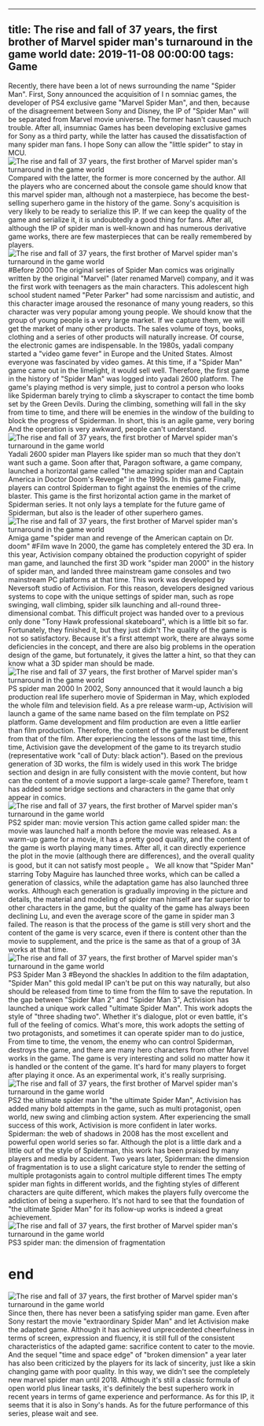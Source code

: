 
---
title: The rise and fall of 37 years, the first brother of Marvel spider man's turnaround in the game world
date: 2019-11-08 00:00:00
tags:  Game
---
Recently, there have been a lot of news surrounding the name "Spider Man". First, Sony announced the acquisition of I   n   somniac games, the developer of PS4 exclusive game "Marvel Spider Man", and then, because of the disagreement between Sony and Disney, the IP of "Spider Man" will be separated from Marvel movie universe. The former hasn't caused much trouble. After all, insumniac Games has been developing exclusive games for Sony as a third party, while the latter has caused the dissatisfaction of many spider man fans. I hope Sony can allow the "little spider" to stay in MCU.
![The rise and fall of 37 years, the first brother of Marvel spider man's turnaround in the game world](8ccb5df3a7114c0e838e775d60c865f9.jpg)
Compared with the latter, the former is more concerned by the author. All the players who are concerned about the console game should know that this marvel spider man, although not a masterpiece, has become the best-selling superhero game in the history of the game. Sony's acquisition is very likely to be ready to serialize this IP. If we can keep the quality of the game and serialize it, it is undoubtedly a good thing for fans. After all, although the IP of spider man is well-known and has numerous derivative game works, there are few masterpieces that can be really remembered by players.
![The rise and fall of 37 years, the first brother of Marvel spider man's turnaround in the game world](d062da0443c7485ea516d11275d228e3.jpg)
#Before 2000
The original series of Spider Man comics was originally written by the original "Marvel" (later renamed Marvel) company, and it was the first work with teenagers as the main characters. This adolescent high school student named "Peter Parker" had some narcissism and autistic, and this character image aroused the resonance of many young readers, so this character was very popular among young people. We should know that the group of young people is a very large market. If we capture them, we will get the market of many other products. The sales volume of toys, books, clothing and a series of other products will naturally increase. Of course, the electronic games are indispensable.
In the 1980s, yadali company started a "video game fever" in Europe and the United States. Almost everyone was fascinated by video games. At this time, if a "Spider Man" game came out in the limelight, it would sell well. Therefore, the first game in the history of "Spider Man" was logged into yadali 2600 platform. The game's playing method is very simple, just to control a person who looks like Spiderman barely trying to climb a skyscraper to contact the time bomb set by the Green Devils. During the climbing, something will fall in the sky from time to time, and there will be enemies in the window of the building to block the progress of Spiderman. In short, this is an agile game, very boring And the operation is very awkward, people can't understand.
![The rise and fall of 37 years, the first brother of Marvel spider man's turnaround in the game world](4b737b687dfa44039b34f38ade8688b7.jpg)
Yadali 2600 spider man
Players like spider man so much that they don't want such a game. Soon after that, Paragon software, a game company, launched a horizontal game called "the amazing spider man and Captain America in Doctor Doom's Revenge" in the 1990s. In this game Finally, players can control Spiderman to fight against the enemies of the crime blaster. This game is the first horizontal action game in the market of Spiderman series. It not only lays a template for the future game of Spiderman, but also is the leader of other superhero games.
![The rise and fall of 37 years, the first brother of Marvel spider man's turnaround in the game world](cc46d968bd334b26ad338a9ce757e03b.jpg)
Amiga game "spider man and revenge of the American captain on Dr. doom"
#Film wave
In 2000, the game has completely entered the 3D era. In this year, Activision company obtained the production copyright of spider man game, and launched the first 3D work "spider man 2000" in the history of spider man, and landed three mainstream game consoles and two mainstream PC platforms at that time. This work was developed by Neversoft studio of Activision. For this reason, developers designed various systems to cope with the unique settings of spider man, such as rope swinging, wall climbing, spider silk launching and all-round three-dimensional combat. This difficult project was handed over to a previous only done "Tony Hawk professional skateboard", which is a little bit so far. Fortunately, they finished it, but they just didn't The quality of the game is not so satisfactory. Because it's a first attempt work, there are always some deficiencies in the concept, and there are also big problems in the operation design of the game, but fortunately, it gives the latter a hint, so that they can know what a 3D spider man should be made.
![The rise and fall of 37 years, the first brother of Marvel spider man's turnaround in the game world](8679cbd2262348fdb842d588ffbc8b50.jpg)
PS spider man 2000
In 2002, Sony announced that it would launch a big production real life superhero movie of Spiderman in May, which exploded the whole film and television field. As a pre release warm-up, Activision will launch a game of the same name based on the film template on PS2 platform. Game development and film production are even a little earlier than film production. Therefore, the content of the game must be different from that of the film. After experiencing the lessons of the last time, this time, Activision gave the development of the game to its treyarch studio (representative work "call of Duty: black action"). Based on the previous generation of 3D works, the film is widely used in this work The bridge section and design in are fully consistent with the movie content, but how can the content of a movie support a large-scale game? Therefore, team t has added some bridge sections and characters in the game that only appear in comics.
![The rise and fall of 37 years, the first brother of Marvel spider man's turnaround in the game world](20fd8202bf7e4cd68e6b7a59f5d4571c.jpg)
PS2 spider man: movie version
This action game called spider man: the movie was launched half a month before the movie was released. As a warm-up game for a movie, it has a pretty good quality, and the content of the game is worth playing many times. After all, it can directly experience the plot in the movie (although there are differences), and the overall quality is good, but it can not satisfy most people 。 We all know that "Spider Man" starring Toby Maguire has launched three works, which can be called a generation of classics, while the adaptation game has also launched three works. Although each generation is gradually improving in the picture and details, the material and modeling of spider man himself are far superior to other characters in the game, but the quality of the game has always been declining Lu, and even the average score of the game in spider man 3 failed. The reason is that the process of the game is still very short and the content of the game is very scarce, even if there is content other than the movie to supplement, and the price is the same as that of a group of 3A works at that time.
![The rise and fall of 37 years, the first brother of Marvel spider man's turnaround in the game world](121fc5d0ddcd4d9b97c469370872bb14.jpg)
PS3 Spider Man 3
#Beyond the shackles
In addition to the film adaptation, "Spider Man" this gold medal IP can't be put on this way naturally, but also should be released from time to time from the film to save the reputation. In the gap between "Spider Man 2" and "Spider Man 3", Activision has launched a unique work called "ultimate Spider Man". This work adopts the style of "three shading two". Whether it's dialogue, plot or even battle, it's full of the feeling of comics. What's more, this work adopts the setting of two protagonists, and sometimes it can operate spider man to do justice, From time to time, the venom, the enemy who can control Spiderman, destroys the game, and there are many hero characters from other Marvel works in the game. The game is very interesting and solid no matter how it is handled or the content of the game. It's hard for many players to forget after playing it once. As an experimental work, it's really surprising.
![The rise and fall of 37 years, the first brother of Marvel spider man's turnaround in the game world](592d7e2c9e6e44c9a043229ec8823f49.jpg)
PS2 the ultimate spider man
In "the ultimate Spider Man", Activision has added many bold attempts in the game, such as multi protagonist, open world, new swing and climbing action system. After experiencing the small success of this work, Activision is more confident in later works. Spiderman: the web of shadows in 2008 has the most excellent and powerful open world series so far. Although the plot is a little dark and a little out of the style of Spiderman, this work has been praised by many players and media by accident. Two years later, Spiderman: the dimension of fragmentation is to use a slight caricature style to render the setting of multiple protagonists again to control multiple different times The empty spider man fights in different worlds, and the fighting styles of different characters are quite different, which makes the players fully overcome the addiction of being a superhero. It's not hard to see that the foundation of "the ultimate Spider Man" for its follow-up works is indeed a great achievement.
![The rise and fall of 37 years, the first brother of Marvel spider man's turnaround in the game world](14d74b6530c84eb887f2445c707d1443.jpg)
PS3 spider man: the dimension of fragmentation
# end
![The rise and fall of 37 years, the first brother of Marvel spider man's turnaround in the game world](dae414048f6d4d20a05a4f80512e2857.jpg)
Since then, there has never been a satisfying spider man game. Even after Sony restart the movie "extraordinary Spider Man" and let Activision make the adapted game. Although it has achieved unprecedented cheerfulness in terms of screen, expression and fluency, it is still full of the consistent characteristics of the adapted game: sacrifice content to cater to the movie. And the sequel "time and space edge" of "broken dimension" a year later has also been criticized by the players for its lack of sincerity, just like a skin changing game with poor quality. In this way, we didn't see the completely new marvel spider man until 2018. Although it's still a classic formula of open world plus linear tasks, it's definitely the best superhero work in recent years in terms of game experience and performance. As for this IP, it seems that it is also in Sony's hands. As for the future performance of this series, please wait and see.